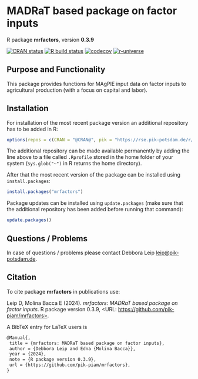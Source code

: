 # MADRaT based package on factor inputs

R package **mrfactors**, version **0.3.9**

[![CRAN status](https://www.r-pkg.org/badges/version/mrfactors)](https://cran.r-project.org/package=mrfactors)  [![R build status](https://github.com/pik-piam/mrfactors/workflows/check/badge.svg)](https://github.com/pik-piam/mrfactors/actions) [![codecov](https://codecov.io/gh/pik-piam/mrfactors/branch/master/graph/badge.svg)](https://app.codecov.io/gh/pik-piam/mrfactors) [![r-universe](https://pik-piam.r-universe.dev/badges/mrfactors)](https://pik-piam.r-universe.dev/builds)

## Purpose and Functionality

This package provides functions for MAgPIE input data on factor inputs to agricultural production (with a focus on capital and labor).


## Installation

For installation of the most recent package version an additional repository has to be added in R:

```r
options(repos = c(CRAN = "@CRAN@", pik = "https://rse.pik-potsdam.de/r/packages"))
```
The additional repository can be made available permanently by adding the line above to a file called `.Rprofile` stored in the home folder of your system (`Sys.glob("~")` in R returns the home directory).

After that the most recent version of the package can be installed using `install.packages`:

```r 
install.packages("mrfactors")
```

Package updates can be installed using `update.packages` (make sure that the additional repository has been added before running that command):

```r 
update.packages()
```

## Questions / Problems

In case of questions / problems please contact Debbora Leip <leip@pik-potsdam.de>.

## Citation

To cite package **mrfactors** in publications use:

Leip D, Molina Bacca E (2024). _mrfactors: MADRaT based package on factor inputs_. R package version 0.3.9, <URL: https://github.com/pik-piam/mrfactors>.

A BibTeX entry for LaTeX users is

 ```latex
@Manual{,
  title = {mrfactors: MADRaT based package on factor inputs},
  author = {Debbora Leip and Edna {Molina Bacca}},
  year = {2024},
  note = {R package version 0.3.9},
  url = {https://github.com/pik-piam/mrfactors},
}
```
